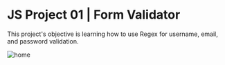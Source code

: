 # JS Project 01 | Form Validator
This project's objective is learning how to use Regex for username, email, and password validation. 

![home](https://user-images.githubusercontent.com/56375291/113616404-5527f280-9655-11eb-91c6-7f07f4697c15.png)

